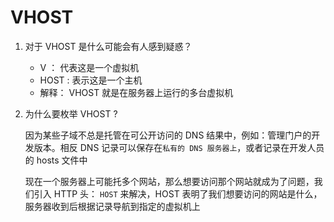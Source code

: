# VHOST

1. 对于 VHOST 是什么可能会有人感到疑惑？
   * V ： 代表这是一个虚拟机
   * HOST : 表示这是一个主机
   * 解释： VHOST 就是在服务器上运行的多台虚拟机
2.  为什么要枚举 VHOST ?

    因为某些子域不总是托管在可公开访问的 DNS 结果中，例如：管理门户的开发版本。相反 DNS 记录可以保存在`私有的 DNS 服务器上`，或者记录在开发人员的 hosts 文件中

    现在一个服务器上可能托多个网站，那么想要访问那个网站就成为了问题，我们引入 HTTP 头： `HOST` 来解决，HOST 表明了我们想要访问的网站是什么，服务器收到后根据记录导航到指定的虚拟机上
